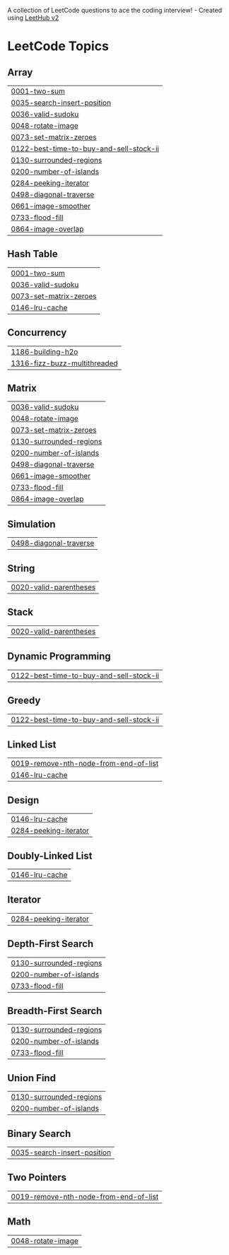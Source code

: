 A collection of LeetCode questions to ace the coding interview! - Created using [LeetHub v2](https://github.com/arunbhardwaj/LeetHub-2.0)
<!---LeetCode Topics Start-->
# LeetCode Topics
## Array
|  |
| ------- |
| [0001-two-sum](https://github.com/casemchrisbacher/LeetCodeProblems/tree/master/0001-two-sum) |
| [0035-search-insert-position](https://github.com/casemchrisbacher/LeetCodeProblems/tree/master/0035-search-insert-position) |
| [0036-valid-sudoku](https://github.com/casemchrisbacher/LeetCodeProblems/tree/master/0036-valid-sudoku) |
| [0048-rotate-image](https://github.com/casemchrisbacher/LeetCodeProblems/tree/master/0048-rotate-image) |
| [0073-set-matrix-zeroes](https://github.com/casemchrisbacher/LeetCodeProblems/tree/master/0073-set-matrix-zeroes) |
| [0122-best-time-to-buy-and-sell-stock-ii](https://github.com/casemchrisbacher/LeetCodeProblems/tree/master/0122-best-time-to-buy-and-sell-stock-ii) |
| [0130-surrounded-regions](https://github.com/casemchrisbacher/LeetCodeProblems/tree/master/0130-surrounded-regions) |
| [0200-number-of-islands](https://github.com/casemchrisbacher/LeetCodeProblems/tree/master/0200-number-of-islands) |
| [0284-peeking-iterator](https://github.com/casemchrisbacher/LeetCodeProblems/tree/master/0284-peeking-iterator) |
| [0498-diagonal-traverse](https://github.com/casemchrisbacher/LeetCodeProblems/tree/master/0498-diagonal-traverse) |
| [0661-image-smoother](https://github.com/casemchrisbacher/LeetCodeProblems/tree/master/0661-image-smoother) |
| [0733-flood-fill](https://github.com/casemchrisbacher/LeetCodeProblems/tree/master/0733-flood-fill) |
| [0864-image-overlap](https://github.com/casemchrisbacher/LeetCodeProblems/tree/master/0864-image-overlap) |
## Hash Table
|  |
| ------- |
| [0001-two-sum](https://github.com/casemchrisbacher/LeetCodeProblems/tree/master/0001-two-sum) |
| [0036-valid-sudoku](https://github.com/casemchrisbacher/LeetCodeProblems/tree/master/0036-valid-sudoku) |
| [0073-set-matrix-zeroes](https://github.com/casemchrisbacher/LeetCodeProblems/tree/master/0073-set-matrix-zeroes) |
| [0146-lru-cache](https://github.com/casemchrisbacher/LeetCodeProblems/tree/master/0146-lru-cache) |
## Concurrency
|  |
| ------- |
| [1186-building-h2o](https://github.com/casemchrisbacher/LeetCodeProblems/tree/master/1186-building-h2o) |
| [1316-fizz-buzz-multithreaded](https://github.com/casemchrisbacher/LeetCodeProblems/tree/master/1316-fizz-buzz-multithreaded) |
## Matrix
|  |
| ------- |
| [0036-valid-sudoku](https://github.com/casemchrisbacher/LeetCodeProblems/tree/master/0036-valid-sudoku) |
| [0048-rotate-image](https://github.com/casemchrisbacher/LeetCodeProblems/tree/master/0048-rotate-image) |
| [0073-set-matrix-zeroes](https://github.com/casemchrisbacher/LeetCodeProblems/tree/master/0073-set-matrix-zeroes) |
| [0130-surrounded-regions](https://github.com/casemchrisbacher/LeetCodeProblems/tree/master/0130-surrounded-regions) |
| [0200-number-of-islands](https://github.com/casemchrisbacher/LeetCodeProblems/tree/master/0200-number-of-islands) |
| [0498-diagonal-traverse](https://github.com/casemchrisbacher/LeetCodeProblems/tree/master/0498-diagonal-traverse) |
| [0661-image-smoother](https://github.com/casemchrisbacher/LeetCodeProblems/tree/master/0661-image-smoother) |
| [0733-flood-fill](https://github.com/casemchrisbacher/LeetCodeProblems/tree/master/0733-flood-fill) |
| [0864-image-overlap](https://github.com/casemchrisbacher/LeetCodeProblems/tree/master/0864-image-overlap) |
## Simulation
|  |
| ------- |
| [0498-diagonal-traverse](https://github.com/casemchrisbacher/LeetCodeProblems/tree/master/0498-diagonal-traverse) |
## String
|  |
| ------- |
| [0020-valid-parentheses](https://github.com/casemchrisbacher/LeetCodeProblems/tree/master/0020-valid-parentheses) |
## Stack
|  |
| ------- |
| [0020-valid-parentheses](https://github.com/casemchrisbacher/LeetCodeProblems/tree/master/0020-valid-parentheses) |
## Dynamic Programming
|  |
| ------- |
| [0122-best-time-to-buy-and-sell-stock-ii](https://github.com/casemchrisbacher/LeetCodeProblems/tree/master/0122-best-time-to-buy-and-sell-stock-ii) |
## Greedy
|  |
| ------- |
| [0122-best-time-to-buy-and-sell-stock-ii](https://github.com/casemchrisbacher/LeetCodeProblems/tree/master/0122-best-time-to-buy-and-sell-stock-ii) |
## Linked List
|  |
| ------- |
| [0019-remove-nth-node-from-end-of-list](https://github.com/casemchrisbacher/LeetCodeProblems/tree/master/0019-remove-nth-node-from-end-of-list) |
| [0146-lru-cache](https://github.com/casemchrisbacher/LeetCodeProblems/tree/master/0146-lru-cache) |
## Design
|  |
| ------- |
| [0146-lru-cache](https://github.com/casemchrisbacher/LeetCodeProblems/tree/master/0146-lru-cache) |
| [0284-peeking-iterator](https://github.com/casemchrisbacher/LeetCodeProblems/tree/master/0284-peeking-iterator) |
## Doubly-Linked List
|  |
| ------- |
| [0146-lru-cache](https://github.com/casemchrisbacher/LeetCodeProblems/tree/master/0146-lru-cache) |
## Iterator
|  |
| ------- |
| [0284-peeking-iterator](https://github.com/casemchrisbacher/LeetCodeProblems/tree/master/0284-peeking-iterator) |
## Depth-First Search
|  |
| ------- |
| [0130-surrounded-regions](https://github.com/casemchrisbacher/LeetCodeProblems/tree/master/0130-surrounded-regions) |
| [0200-number-of-islands](https://github.com/casemchrisbacher/LeetCodeProblems/tree/master/0200-number-of-islands) |
| [0733-flood-fill](https://github.com/casemchrisbacher/LeetCodeProblems/tree/master/0733-flood-fill) |
## Breadth-First Search
|  |
| ------- |
| [0130-surrounded-regions](https://github.com/casemchrisbacher/LeetCodeProblems/tree/master/0130-surrounded-regions) |
| [0200-number-of-islands](https://github.com/casemchrisbacher/LeetCodeProblems/tree/master/0200-number-of-islands) |
| [0733-flood-fill](https://github.com/casemchrisbacher/LeetCodeProblems/tree/master/0733-flood-fill) |
## Union Find
|  |
| ------- |
| [0130-surrounded-regions](https://github.com/casemchrisbacher/LeetCodeProblems/tree/master/0130-surrounded-regions) |
| [0200-number-of-islands](https://github.com/casemchrisbacher/LeetCodeProblems/tree/master/0200-number-of-islands) |
## Binary Search
|  |
| ------- |
| [0035-search-insert-position](https://github.com/casemchrisbacher/LeetCodeProblems/tree/master/0035-search-insert-position) |
## Two Pointers
|  |
| ------- |
| [0019-remove-nth-node-from-end-of-list](https://github.com/casemchrisbacher/LeetCodeProblems/tree/master/0019-remove-nth-node-from-end-of-list) |
## Math
|  |
| ------- |
| [0048-rotate-image](https://github.com/casemchrisbacher/LeetCodeProblems/tree/master/0048-rotate-image) |
<!---LeetCode Topics End-->